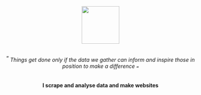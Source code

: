 <div id="header" align="center">
  <img src="https://files.catbox.moe/2wyoou.png" width="100"/>
  <p> <br><sup><b>“</b></sup> <i>Things get done only if the data we gather can inform and inspire those in position to make a difference</i> <sub><b>“</b></sub></p>
</div>

<div align="center">
  <p><br><b>I scrape and analyse data and make websites</b></p> 
</div>
